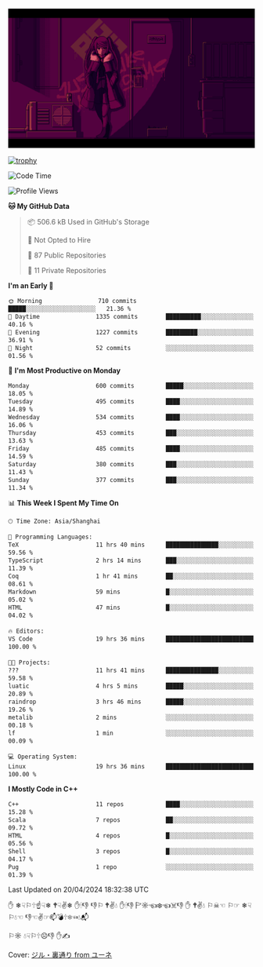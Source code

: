 ![](imgs/main.png)

[![trophy](https://github-profile-trophy.vercel.app/?username=NeilKleistGao&theme=dracula)](https://github.com/ryo-ma/github-profile-trophy)

<!--START_SECTION:waka-->
![Code Time](http://img.shields.io/badge/Code%20Time-900%20hrs%2029%20mins-blue)

![Profile Views](http://img.shields.io/badge/Profile%20Views-0-blue)

**🐱 My GitHub Data** 

> 📦 506.6 kB Used in GitHub's Storage 
 > 
> 🚫 Not Opted to Hire
 > 
> 📜 87 Public Repositories 
 > 
> 🔑 11 Private Repositories 
 > 
**I'm an Early 🐤** 

```text
🌞 Morning                710 commits         █████░░░░░░░░░░░░░░░░░░░░   21.36 % 
🌆 Daytime                1335 commits        ██████████░░░░░░░░░░░░░░░   40.16 % 
🌃 Evening                1227 commits        █████████░░░░░░░░░░░░░░░░   36.91 % 
🌙 Night                  52 commits          ░░░░░░░░░░░░░░░░░░░░░░░░░   01.56 % 
```
📅 **I'm Most Productive on Monday** 

```text
Monday                   600 commits         █████░░░░░░░░░░░░░░░░░░░░   18.05 % 
Tuesday                  495 commits         ████░░░░░░░░░░░░░░░░░░░░░   14.89 % 
Wednesday                534 commits         ████░░░░░░░░░░░░░░░░░░░░░   16.06 % 
Thursday                 453 commits         ███░░░░░░░░░░░░░░░░░░░░░░   13.63 % 
Friday                   485 commits         ████░░░░░░░░░░░░░░░░░░░░░   14.59 % 
Saturday                 380 commits         ███░░░░░░░░░░░░░░░░░░░░░░   11.43 % 
Sunday                   377 commits         ███░░░░░░░░░░░░░░░░░░░░░░   11.34 % 
```


📊 **This Week I Spent My Time On** 

```text
🕑︎ Time Zone: Asia/Shanghai

💬 Programming Languages: 
TeX                      11 hrs 40 mins      ███████████████░░░░░░░░░░   59.56 % 
TypeScript               2 hrs 14 mins       ███░░░░░░░░░░░░░░░░░░░░░░   11.39 % 
Coq                      1 hr 41 mins        ██░░░░░░░░░░░░░░░░░░░░░░░   08.61 % 
Markdown                 59 mins             █░░░░░░░░░░░░░░░░░░░░░░░░   05.02 % 
HTML                     47 mins             █░░░░░░░░░░░░░░░░░░░░░░░░   04.02 % 

🔥 Editors: 
VS Code                  19 hrs 36 mins      █████████████████████████   100.00 % 

🐱‍💻 Projects: 
???                      11 hrs 41 mins      ███████████████░░░░░░░░░░   59.58 % 
luatic                   4 hrs 5 mins        █████░░░░░░░░░░░░░░░░░░░░   20.89 % 
raindrop                 3 hrs 46 mins       █████░░░░░░░░░░░░░░░░░░░░   19.26 % 
metalib                  2 mins              ░░░░░░░░░░░░░░░░░░░░░░░░░   00.18 % 
lf                       1 min               ░░░░░░░░░░░░░░░░░░░░░░░░░   00.09 % 

💻 Operating System: 
Linux                    19 hrs 36 mins      █████████████████████████   100.00 % 
```

**I Mostly Code in C++** 

```text
C++                      11 repos            ████░░░░░░░░░░░░░░░░░░░░░   15.28 % 
Scala                    7 repos             ██░░░░░░░░░░░░░░░░░░░░░░░   09.72 % 
HTML                     4 repos             █░░░░░░░░░░░░░░░░░░░░░░░░   05.56 % 
Shell                    3 repos             █░░░░░░░░░░░░░░░░░░░░░░░░   04.17 % 
Pug                      1 repo              ░░░░░░░░░░░░░░░░░░░░░░░░░   01.39 % 
```




 Last Updated on 20/04/2024 18:32:38 UTC
<!--END_SECTION:waka-->

✋ ❄☟⚐🕆☝☟❄ 🕈☟✌❄ ✋🕯👎 👎⚐ 🕈✌💧 ✋🕯👎 🏱☼☜❄☜☠👎 ✋ 🕈✌💧 ⚐☠☜ ⚐☞ ❄☟⚐💧☜ 👎☜✌☞📫💣🕆❄☜💧📬

⚐☼ 💧☟⚐🕆☹👎 ✋✍

Cover: [ジル・裏通り from ユーネ](https://www.pixiv.net/artworks/62127066)
